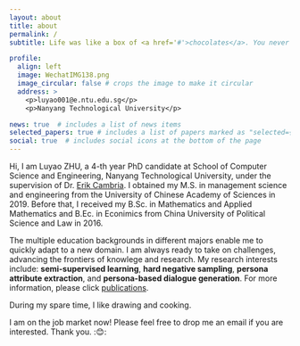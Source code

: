 ```yaml
---
layout: about
title: about
permalink: /
subtitle: Life was like a box of <a href='#'>chocolates</a>. You never know what you're gonna get.

profile:
  align: left
  image: WechatIMG138.png
  image_circular: false # crops the image to make it circular
  address: >
    <p>luyao001@e.ntu.edu.sg</p>
    <p>Nanyang Technological University</p>

news: true  # includes a list of news items
selected_papers: true # includes a list of papers marked as "selected={true}"
social: true  # includes social icons at the bottom of the page
---
```


Hi, I am Luyao ZHU, a 4-th year PhD candidate at School of Computer Science and Engineering, Nanyang Technological University, under the supervision of Dr. [Erik Cambria](http://www.sentic.net/erikcambria/). I obtained my M.S. in management science and engineering from the University of Chinese Academy of Sciences in 2019. Before that, I received my B.Sc. in Mathematics and Applied Mathematics and B.Ec. in Econimics from China University of Political Science and Law in 2016. 

The multiple education backgrounds in different majors enable me to quickly adapt to a new domain. I am always ready to take on challenges, advancing the frontiers of knowlege and research. My research interests include: **semi-supervised learning**, **hard negative sampling**, **persona attribute extraction**, and **persona-based dialogue generation**. For more information, please click [publications](/publications/).

During my spare time, I like drawing and cooking.

I am on the job market now! Please feel free to drop me an email if you are interested. Thank you. ::blush::
